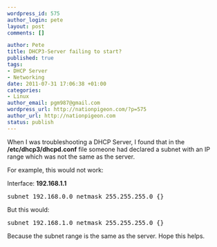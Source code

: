 ```yaml
--- 
wordpress_id: 575
author_login: pete
layout: post
comments: []

author: Pete
title: DHCP3-Server failing to start?
published: true
tags: 
- DHCP Server
- Networking
date: 2011-07-31 17:06:38 +01:00
categories: 
- Linux
author_email: pgm987@gmail.com
wordpress_url: http://nationpigeon.com/?p=575
author_url: http://nationpigeon.com
status: publish
---
```

When I was troubleshooting a DHCP Server, I found that in the <b>/etc/dhcp3/dhcpd.conf</b> file someone had declared a subnet with an IP range which was not the same as the server. 

For example, this would not work: 

Interface: <b>192.168.1.1</b>
<pre>subnet 192.168.0.0 netmask 255.255.255.0 {}</pre>

But this would:
<pre>subnet 192.168.1.0 netmask 255.255.255.0 {}</pre>

Because the subnet range is the same as the server.
Hope this helps.
